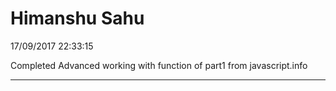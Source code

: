# Himanshu Sahu

17/09/2017  22:33:15  

Completed Advanced working with function of part1 from javascript.info
___

